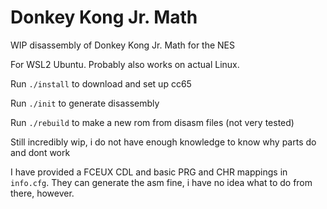 # Donkey Kong Jr. Math
WIP disassembly of Donkey Kong Jr. Math for the NES

For WSL2 Ubuntu. Probably also works on actual Linux.

Run `./install` to download and set up cc65

Run `./init` to generate disassembly

Run `./rebuild` to make a new rom from disasm files (not very tested)

Still incredibly wip, i do not have enough knowledge to know why parts do and dont work

I have provided a FCEUX CDL and basic PRG and CHR mappings in `info.cfg`. They can generate the asm fine, i have no idea what to do from there, however.